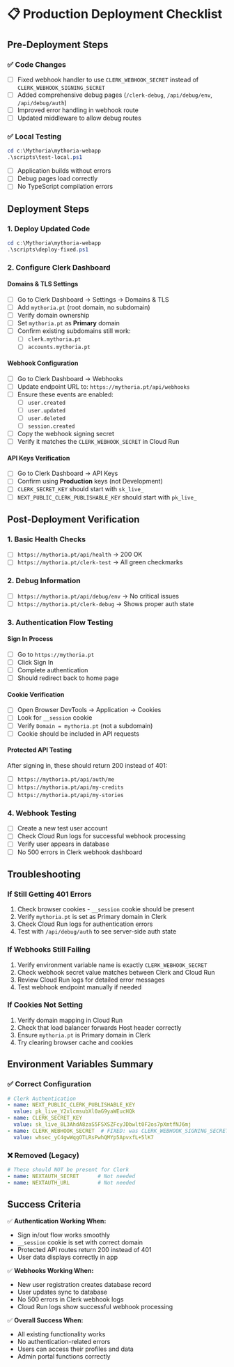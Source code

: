 # 📋 Production Deployment Checklist

## Pre-Deployment Steps

### ✅ Code Changes
- [ ] Fixed webhook handler to use `CLERK_WEBHOOK_SECRET` instead of `CLERK_WEBHOOK_SIGNING_SECRET`
- [ ] Added comprehensive debug pages (`/clerk-debug`, `/api/debug/env`, `/api/debug/auth`)
- [ ] Improved error handling in webhook route
- [ ] Updated middleware to allow debug routes

### ✅ Local Testing
```powershell
cd c:\Mythoria\mythoria-webapp
.\scripts\test-local.ps1
```
- [ ] Application builds without errors
- [ ] Debug pages load correctly
- [ ] No TypeScript compilation errors

## Deployment Steps

### 1. Deploy Updated Code
```powershell
cd c:\Mythoria\mythoria-webapp
.\scripts\deploy-fixed.ps1
```

### 2. Configure Clerk Dashboard

#### Domains & TLS Settings
- [ ] Go to Clerk Dashboard → Settings → Domains & TLS
- [ ] Add `mythoria.pt` (root domain, no subdomain)
- [ ] Verify domain ownership
- [ ] Set `mythoria.pt` as **Primary** domain
- [ ] Confirm existing subdomains still work:
  - [ ] `clerk.mythoria.pt` 
  - [ ] `accounts.mythoria.pt`

#### Webhook Configuration
- [ ] Go to Clerk Dashboard → Webhooks
- [ ] Update endpoint URL to: `https://mythoria.pt/api/webhooks`
- [ ] Ensure these events are enabled:
  - [ ] `user.created`
  - [ ] `user.updated` 
  - [ ] `user.deleted`
  - [ ] `session.created`
- [ ] Copy the webhook signing secret
- [ ] Verify it matches the `CLERK_WEBHOOK_SECRET` in Cloud Run

#### API Keys Verification
- [ ] Go to Clerk Dashboard → API Keys
- [ ] Confirm using **Production** keys (not Development)
- [ ] `CLERK_SECRET_KEY` should start with `sk_live_`
- [ ] `NEXT_PUBLIC_CLERK_PUBLISHABLE_KEY` should start with `pk_live_`

## Post-Deployment Verification

### 1. Basic Health Checks
- [ ] `https://mythoria.pt/api/health` → 200 OK
- [ ] `https://mythoria.pt/clerk-test` → All green checkmarks

### 2. Debug Information
- [ ] `https://mythoria.pt/api/debug/env` → No critical issues
- [ ] `https://mythoria.pt/clerk-debug` → Shows proper auth state

### 3. Authentication Flow Testing

#### Sign In Process
- [ ] Go to `https://mythoria.pt`
- [ ] Click Sign In
- [ ] Complete authentication
- [ ] Should redirect back to home page

#### Cookie Verification
- [ ] Open Browser DevTools → Application → Cookies
- [ ] Look for `__session` cookie
- [ ] Verify `Domain = mythoria.pt` (not a subdomain)
- [ ] Cookie should be included in API requests

#### Protected API Testing
After signing in, these should return 200 instead of 401:
- [ ] `https://mythoria.pt/api/auth/me`
- [ ] `https://mythoria.pt/api/my-credits`
- [ ] `https://mythoria.pt/api/my-stories`

### 4. Webhook Testing
- [ ] Create a new test user account
- [ ] Check Cloud Run logs for successful webhook processing
- [ ] Verify user appears in database
- [ ] No 500 errors in Clerk webhook dashboard

## Troubleshooting

### If Still Getting 401 Errors
1. Check browser cookies - `__session` cookie should be present
2. Verify `mythoria.pt` is set as Primary domain in Clerk
3. Check Cloud Run logs for authentication errors
4. Test with `/api/debug/auth` to see server-side auth state

### If Webhooks Still Failing
1. Verify environment variable name is exactly `CLERK_WEBHOOK_SECRET`
2. Check webhook secret value matches between Clerk and Cloud Run
3. Review Cloud Run logs for detailed error messages
4. Test webhook endpoint manually if needed

### If Cookies Not Setting
1. Verify domain mapping in Cloud Run
2. Check that load balancer forwards Host header correctly
3. Ensure `mythoria.pt` is Primary domain in Clerk
4. Try clearing browser cache and cookies

## Environment Variables Summary

### ✅ Correct Configuration
```yaml
# Clerk Authentication
- name: NEXT_PUBLIC_CLERK_PUBLISHABLE_KEY
  value: pk_live_Y2xlcmsubXl0aG9yaWEucHQk
- name: CLERK_SECRET_KEY
  value: sk_live_8L3AhdA8zaS5FSXSZFcyJDbwlt0F2os7pXmtfNJ6mj
- name: CLERK_WEBHOOK_SECRET  # FIXED: was CLERK_WEBHOOK_SIGNING_SECRET
  value: whsec_yC4gwWqgOTLRsPwhQMYp5ApvxfL+5lK7
```

### ❌ Removed (Legacy)
```yaml
# These should NOT be present for Clerk
- name: NEXTAUTH_SECRET      # Not needed
- name: NEXTAUTH_URL         # Not needed
```

## Success Criteria

✅ **Authentication Working When:**
- Sign in/out flow works smoothly
- `__session` cookie is set with correct domain
- Protected API routes return 200 instead of 401
- User data displays correctly in app

✅ **Webhooks Working When:**
- New user registration creates database record
- User updates sync to database
- No 500 errors in Clerk webhook logs
- Cloud Run logs show successful webhook processing

✅ **Overall Success When:**
- All existing functionality works
- No authentication-related errors
- Users can access their profiles and data
- Admin portal functions correctly
